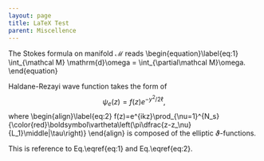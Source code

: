 ```yaml
---
layout: page
title: LaTeX Test
parent: Miscellence
---
```


The Stokes formula on manifold $\mathcal M$ reads
\begin{equation}\label{eq:1}
    \int_{\mathcal M} \mathrm{d}\omega = \int_{\partial\mathcal M}\omega.
\end{equation}

Haldane-Rezayi wave function takes the form of
$$\psi_e(z)=f(z)e^{-y^2/2\ell},$$
where
\begin{align}\label{eq:2}
    f(z)=e^{ikz}\prod_{\nu=1}^{N_s}{\color{red}\boldsymbol\vartheta\left(\pi\dfrac{z-z_\nu}{L_1}\middle|\tau\right)}
\end{align}
is composed of the elliptic $\vartheta$-functions.


This is reference to Eq.\eqref{eq:1} and Eq.\eqref{eq:2}.